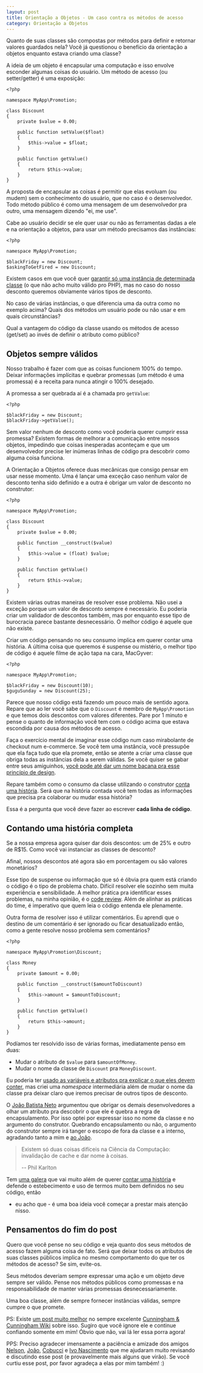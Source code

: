 ```yaml
---
layout: post
title: Orientação a Objetos - Um caso contra os métodos de acesso
category: Orientação a Objetos
---
```


Quanto de suas classes são compostas por métodos para definir e retornar valores
guardados nela? Você já questionou o benefício da orientação a objetos enquanto
estava criando uma classe?

A ideia de um objeto é encapsular uma computação e isso envolve esconder algumas
coisas do usuário. Um método de acesso (ou setter/getter) é uma exposição:

    <?php

    namespace MyApp\Promotion;

    class Discount
    {
        private $value = 0.00;

        public function setValue($float)
        {
            $this->value = $float;
        }

        public function getValue()
        {
            return $this->value;
        }
    }

A proposta de encapsular as coisas é permitir que elas evoluam (ou mudem) sem o
conhecimento do usuário, que no caso é o desenvolvedor. Todo método público
é como uma mensagem de um desenvolvedor pra outro, uma mensagem dizendo
"ei, me use".

Cabe ao usuário decidir se ele quer usar ou não as ferramentas dadas a ele
e na orientação a objetos, para usar um método precisamos das instâncias:


    <?php

    namespace MyApp\Promotion;

    $blackFriday = new Discount;
    $askingToGetFired = new Discount;

Existem casos em que você quer [garantir só uma instância de determinada
classe][singleton] (o que não acho muito válido pro PHP), mas no caso do
nosso desconto queremos obviamente vários tipos de desconto.

No caso de várias instâncias, o que diferencia uma da outra como no exemplo
acima? Quais dos métodos um usuário pode ou não usar e em quais circunstâncias?

Qual a vantagem do código da classe usando os métodos de acesso (get/set)
ao invés de definir o atributo como público?

## Objetos sempre válidos

Nosso trabalho é fazer com que as coisas funcionem 100% do tempo. Deixar
informações implícitas e quebrar promessas (um método é uma promessa) é
a receita para nunca atingir o 100% desejado.

A promessa a ser quebrada aí é a chamada pro `getValue`:

    <?php

    $blackFriday = new Discount;
    $blackFriday->getValue();

Sem valor nenhum de desconto como você poderia querer cumprir essa promessa?
Existem formas de melhorar a comunicação entre nossos objetos, impedindo que
coisas inesperadas aconteçam e que um desenvolvedor precise ler inúmeras linhas
de código pra descobrir como alguma coisa funciona.

A Orientação a Objetos oferece duas mecânicas que consigo pensar em usar nesse
momento. Uma é lançar uma exceção caso nenhum valor de desconto tenha sido definido
e a outra é obrigar um valor de desconto no construtor:

    <?php

    namespace MyApp\Promotion;

    class Discount
    {
        private $value = 0.00;

        public function __construct($value)
        {
            $this->value = (float) $value;
        }

        public function getValue()
        {
            return $this->value;
        }
    }

Existem várias outras maneiras de resolver esse problema. Não usei a exceção
porque um valor de desconto sempre é necessário. Eu poderia criar um validador
de descontos também, mas por enquanto esse tipo de burocracia parece bastante
desnecessário. O melhor código é aquele que não existe.

Criar um código pensando no seu consumo implica em querer contar uma história.
A última coisa que queremos é suspense ou mistério, o melhor tipo de código
é aquele filme de ação tapa na cara, MacGyver:

    <?php

    namespace MyApp\Promotion;

    $blackFriday = new Discount(10);
    $guguSunday = new Discount(25);

Parece que nosso código está fazendo um pouco mais de sentido agora. Repare
que ao ler você sabe que o `Discount` é membro de `MyApp\Promotion` e que
temos dois descontos com valores diferentes. Pare por 1 minuto e pense o
quanto de informação você tem com o código acima que estava escondida por
causa dos métodos de acesso.

Faça o exercício mental de imaginar esse código num caso mirabolante de
checkout num e-commerce. Se você tem uma instância, você pressupõe que ela
faça tudo que ela promete, então se atente a criar uma classe que obriga
todas as instâncias dela a serem válidas. Se você quiser se gabar entre
seus amiguinhos, [você pode até dar um nome bacana pra esse princípio
de design][pola].

Repare também como o consumo da classe utilizando o construtor [conta uma
história][3]. Será que na história contada você tem todas as informações
que precisa pra colaborar ou mudar essa história?

Essa é a pergunta que você deve fazer ao escrever **cada linha de código**.

## Contando uma história completa

Se a nossa empresa agora quiser dar dois descontos: um de 25% e outro de R$15.
Como você vai instanciar as classes de desconto?

Afinal, nossos descontos até agora são em porcentagem ou são valores monetários?

Esse tipo de suspense ou informação que só é óbvia pra quem está criando o código
é o tipo de problema chato. Difícil resolver ele sozinho sem muita experiência e
sensibilidade. A melhor prática pra identificar esses problemas, na minha opinião,
é o [code review][]. Além de alinhar as práticas do time, é imperativo que quem leia
o código entenda ele plenamente.

Outra forma de resolver isso é utilizar comentários. Eu aprendi que o destino de
um comentário é ser ignorado ou ficar desatualizado então, como a gente resolve
nosso problema sem comentários?

    <?php

    namespace MyApp\Promotion\Discount;

    class Money
    {
        private $amount = 0.00;

        public function __construct($amountToDiscount)
        {
            $this->amount = $amountToDiscount;
        }

        public function getValue()
        {
            return $this->amount;
        }
    }

Podíamos ter resolvido isso de várias formas, imediatamente penso em duas:

- Mudar o atributo de `$value` para `$amountOfMoney`.
- Mudar o nome da classe de `Discount` pra `MoneyDiscount`.

Eu poderia ter [usado as variáveis e atributos pra explicar o que eles devem
conter][explain-variables], mas criei uma *namespace* intermediária além de
mudar o nome da classe pra deixar claro que iremos precisar de outros tipos
de desconto.

O [João Batista Neto][joao] argumentou que obrigar os demais desenvolvedores a
olhar um atributo pra descobrir o que ele é quebra a regra de encapsulamento.
Por isso optei por expressar isso no nome da classe e no argumento do construtor.
Quebrando encapsulamento ou não, o argumento do construtor sempre irá tanger o
escopo de fora da classe e a interno, agradando tanto a mim e [ao João][joao].

> Existem só duas coisas difíceis na Ciência da Computação: invalidação de cache
> e dar nome à coisas.
>
> -- Phil Karlton

Tem [uma galera][ddd] que vai muito além de querer [contar uma história][3] e
defende o estebecimento e uso de termos muito bem definidos no seu código, então
- eu acho que - é uma boa ideia você começar a prestar mais atenção nisso.

## Pensamentos do fim do post

Quero que você pense no seu código e veja quanto dos seus métodos de acesso
fazem alguma coisa de fato. Será que deixar todos os atributos de suas classes
públicos implica no mesmo comportamento do que ter os métodos de acesso? Se sim,
evite-os.

Seus métodos deveriam sempre expressar uma ação e um objeto deve sempre ser válido.
Pense nos métodos públicos como promessas e na responsabilidade de manter várias
promessas desnecessariamente.

Uma boa classe, além de sempre fornecer instâncias válidas, sempre cumpre o que
promete.

PS: Existe [um post muito melhor][c2-acessors] no sempre excelente
[Cunningham & Cunningham Wiki][c2] sobre isso. Sugiro que você ignore ele e
continue confiando somente em mim! Óbvio que não, vai lá ler essa porra agora!

PPS: Preciso agradecer imensamente a paciência e amizade dos amigos [Nelson][],
[João][joao], [Cobucci][] e [Ivo Nascimento][ivo] que me ajudaram muito revisando
e discutindo esse post (e provavelmente mais alguns que virão). Se você curtiu
esse post, por favor agradeça a elas por mim também! :)

[3]: http://www.amazon.com/Clean-Code-Handbook-Software-Craftsmanship/dp/0132350882
[ddd]: http://www.amazon.com/Domain-Driven-Design-Tackling-Complexity-Software/dp/0321125215
[explain-variables]: https://sourcemaking.com/refactoring/introduce-explaining-variable
[singleton]: https://sourcemaking.com/design_patterns/singleton
[c2]: http://c2.com/cgi/wiki?WelcomeVisitors
[c2-acessors]: http://c2.com/cgi/wiki?AccessorsAreEvil
[pola]: https://en.wikipedia.org/wiki/Principle_of_least_astonishment
[code review]: https://en.wikipedia.org/wiki/Code_review
[joao]: https://github.com/netojoaobatista/
[nelson]: http://twitter.com/nelson_senna
[cobucci]: https://github.com/lcobucci
[ivo]: https://twitter.com/ivonascimento
